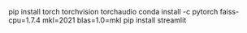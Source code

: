 pip install torch torchvision torchaudio
conda install -c pytorch faiss-cpu=1.7.4 mkl=2021 blas=1.0=mkl
pip install streamlit